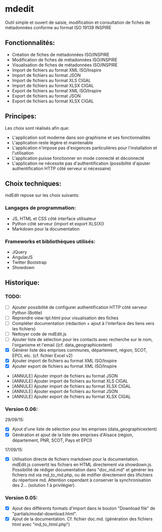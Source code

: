 # mdedit
Outil simple et ouvert de saisie, modification et consultation de fiches de métadonnées conforme au format ISO 19139 INSPIRE

## Fonctionnalités:

- Création de fiches de métadonnées ISO/INSPIRE
- Modification de fiches de métadonnées ISO/INSPIRE
- Visualisation de fiches de métadonnées ISO/INSPIRE
- Import de fichiers au format XML ISO/Inspire
- Import de fichiers au format JSON
- Import de fichiers au format XLS CIGAL
- Import de fichiers au format XLSX CIGAL
- Export de fichiers au format XML ISO/Inspire
- Export de fichiers au format JSON
- Export de fichiers au format XLSX CIGAL


## Principes:

Les choix sont réalisés afin que:

- L'application soit moderne dans son graphisme et ses fonctionnalités
- L'application reste légère et maintenable
- L'application n'impose pas d'exigences particulières pour l'installation et l'utilisation
- L'application puisse fonctionner en mode connecté et déconnecté
- L'application ne nécessite pas d'authentification (possibilité d'ajouter authentification HTTP côté serveur si nécessaire)


## Choix techniques:

mdEdit repose sur les choix suivants:

### Langages de programmation:

- JS, HTML et CSS côté interface utilisateur
- Python côté serveur (import et export XLS(X))
- Markdown pour la documentation


### Frameworks et bibliothèques utilisés:

- JQuery
- AngularJS
- Twitter Bootstrap
- Showdown

## Historique:

### TODO:

- [ ] Ajouter possibilité de configurer authentification HTTP côté serveur Python (Bottle)
- [ ] Reprendre view-tpl.html pour visualisation des fiches
- [ ] Compléter documentation (rédaction + ajout à l'interface des liens vers les fichiers)
- [ ] Nettoyer code de mdEdit.js
- [ ] Ajouter liste de sélection pour les contacts avec recherche sur le nom, l'organisme et l'email ((cf. data_geographicextent)
- [x] Générer liste des emprises communes, département, région, SCOT, EPCI, etc. (cf. fichier Excel v2)
- [x] Ajouter import de fichiers au format XML ISO/Inspire
- [x] Ajouter export de fichiers au format XML ISO/Inspire
- [ANNULE] Ajouter import de fichiers au format JSON
- [ANNULE] Ajouter import de fichiers au format XLS CIGAL
- [ANNULE] Ajouter import de fichiers au format XLSX CIGAL
- [ANNULE] Ajouter export de fichiers au format JSON 
- [ANNULE] Ajouter export de fichiers au format XLSX CIGAL


### Version 0.06:

29/09/15:

- [x] Ajout d'une liste de sélection pour les emprises (data_geographicextent)
- [x] Génération et ajout de la liste des emprises d'Alsace (région, département, PNR, SCOT, Pays et EPCI)

17/09/15:

- [x] Utilisation directe de fichiers markdown pour la documentation. mdEdit.js convertit les fichiers en HTML directement via showdown.js. Possibilité de rédiger documentation dans "doc_md.md" et générer les fichiers md via md_to_md.php, ou de mdifier directement des lifichiers du répertoire md. Attention cependant à conserver la synchronisation des 2... (solution 1 à privilégier).
    
    
### Version 0.05:
    
- [x] Ajout des différents formats d'import dans le bouton "Download file" de "partials/modal-download.html".
- [x] Ajout de la documentation. Cf. fichier doc.md. (génération des fichiers html avec "md_to_html.php")
